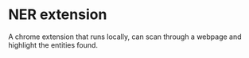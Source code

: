 # NER extension
A chrome extension that runs locally, can scan through a webpage and highlight the entities found.
